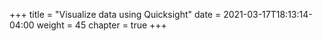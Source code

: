 +++
title = "Visualize data using Quicksight"
date = 2021-03-17T18:13:14-04:00
weight = 45
chapter = true
+++

